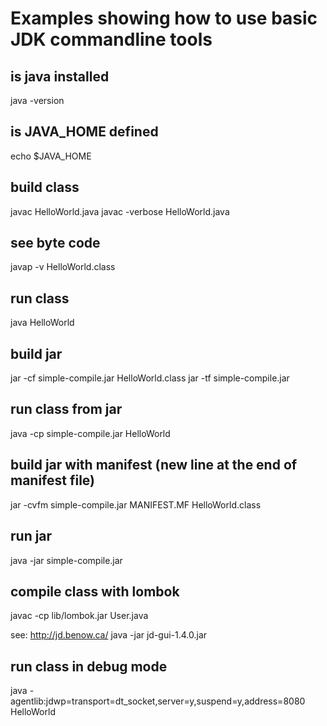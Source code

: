 # Examples showing how to use basic JDK commandline tools

## is java installed
java -version

## is JAVA_HOME defined
echo $JAVA_HOME

## build class
javac HelloWorld.java
javac -verbose HelloWorld.java

## see byte code
javap -v HelloWorld.class

## run class
java HelloWorld

## build jar
jar -cf simple-compile.jar HelloWorld.class
jar -tf simple-compile.jar

## run class from jar
java -cp simple-compile.jar HelloWorld

## build jar with manifest (new line at the end of manifest file)
jar -cvfm simple-compile.jar MANIFEST.MF HelloWorld.class

## run jar
java -jar simple-compile.jar

## compile class with lombok
javac -cp lib/lombok.jar User.java

see: http://jd.benow.ca/ 
java -jar jd-gui-1.4.0.jar


## run class in debug mode
java -agentlib:jdwp=transport=dt_socket,server=y,suspend=y,address=8080 HelloWorld